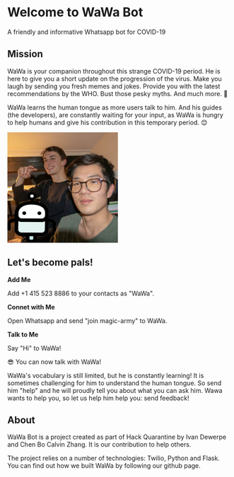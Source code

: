 # Welcome to WaWa Bot

A friendly and informative Whatsapp bot for COVID-19

## Mission

WaWa is your companion throughout this strange COVID-19 period. He is here to give you a short update on the progression of the virus. Make you laugh by sending you fresh memes and jokes. Provide you with the latest recommendations by the WHO. Bust those pesky myths. And much more. 🤯

WaWa learns the human tongue as more users talk to him. And his guides (the developers), are constantly waiting for your input, as WaWa is hungry to help humans and give his contribution in this temporary period. 😊

![The Team!](Team.png)

## Let's become pals!

**Add Me**

Add +1 415 523 8886 to your contacts as "WaWa".

**Connet with Me**

Open Whatsapp and send "join magic-army" to WaWa.

**Talk to Me**

Say "Hi" to WaWa!

😎 You can now talk with WaWa!

WaWa's vocabulary is still limited, but he is constantly learning! It is sometimes challenging for him to understand the human tongue. So send him "help" and he will proudly tell you about what you can ask him. Wawa wants to help you, so let us help him help you: send feedback!

## About

WaWa Bot is a project created as part of Hack Quarantine by Ivan Dewerpe and Chen Bo Calvin Zhang. It is our contribution to help others.

The project relies on a number of technologies: Twilio, Python and Flask. You can find out how we built WaWa by following our github page.

